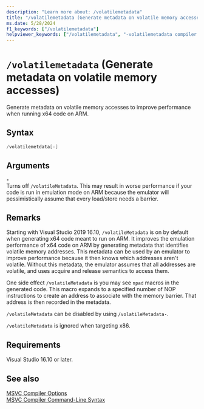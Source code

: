 ```yaml
---
description: "Learn more about: /volatilemetadata"
title: "/volatilemetadata (Generate metadata on volatile memory accesses)"
ms.date: 5/28/2024
f1_keywords: ["/volatilemetadata"]
helpviewer_keywords: ["/volatilemetadata", "-volatilemetadata compiler option", "/volatilemetadata compiler option", "volatilemetadata"]
---
```

# `/volatilemetadata` (Generate metadata on volatile memory accesses)

Generate metadata on volatile memory accesses to improve performance when running x64 code on ARM.

## Syntax

```cpp
/volatilemetdata[-]
```

## Arguments

**`-`**\
Turns off `/volatileMetadata`. This may result in worse performance if your code is run in emulation mode on ARM because the emulator will pessimistically assume that every load/store needs a barrier.

## Remarks

Starting with Visual Studio 2019 16.10, `/volatileMetadata` is on by default when generating x64 code meant to run on ARM. It improves the emulation performance of x64 code on ARM by generating metadata that identifies volatile memory addresses. This metadata can be used by an emulator to improve performance because it then knows which addresses aren't volatile. Without this metadata, the emulator assumes that all addresses are volatile, and uses acquire and release semantics to access them.

One side effect `/volatileMetadata` is you may see `npad` macros in the generated code. This macro expands to a specified number of NOP instructions to create an address to associate with the memory barrier. That address is then recorded in the metadata.

`/volatileMetadata` can be disabled by using `/volatileMetadata-`.

`/volatileMetadata` is ignored when targeting x86.

## Requirements

Visual Studio 16.10 or later.

## See also

[MSVC Compiler Options](compiler-options.md)\
[MSVC Compiler Command-Line Syntax](compiler-command-line-syntax.md)
